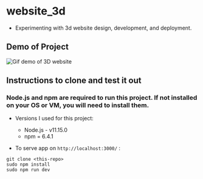 # website_3d

- Experimenting with 3d website design, development, and deployment.

## Demo of Project
![Gif demo of 3D website](./website3dgif.gif)

## Instructions to clone and test it out

### Node.js and npm are required to run this project. If not installed on your OS or VM, you will need to install them.
- Versions I used for this project:
    - Node.js - v11.15.0
    - npm = 6.4.1

- To serve app on ```http://localhost:3000/``` :
```
git clone <this-repo>
sudo npm install
sudo npm run dev
```
